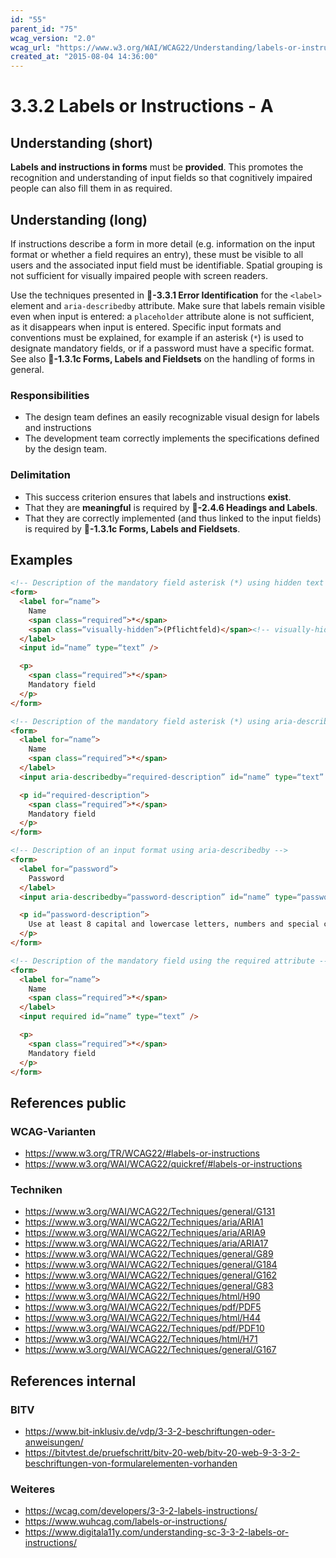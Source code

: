 ```yaml
---
id: "55"
parent_id: "75"
wcag_version: "2.0"
wcag_url: "https://www.w3.org/WAI/WCAG22/Understanding/labels-or-instructions.html"
created_at: "2015-08-04 14:36:00"
---
```


# 3.3.2 Labels or Instructions - A

## Understanding (short)

**Labels and instructions in forms** must be **provided**. This promotes the recognition and understanding of input fields so that cognitively impaired people can also fill them in as required.

## Understanding (long)

If instructions describe a form in more detail (e.g. information on the input format or whether a field requires an entry), these must be visible to all users and the associated input field must be identifiable. Spatial grouping is not sufficient for visually impaired people with screen readers.

Use the techniques presented in **📜-3.3.1 Error Identification** for the `<label>` element and `aria-describedby` attribute. Make sure that labels remain visible even when input is entered: a `placeholder` attribute alone is not sufficient, as it disappears when input is entered. Specific input formats and conventions must be explained, for example if an asterisk (`*`) is used to designate mandatory fields, or if a password must have a specific format. See also **📜-1.3.1c Forms, Labels and Fieldsets** on the handling of forms in general.


### Responsibilities

- The design team defines an easily recognizable visual design for labels and instructions
- The development team correctly implements the specifications defined by the design team.

### Delimitation

- This success criterion ensures that labels and instructions **exist**.
- That they are **meaningful** is required by **📜-2.4.6 Headings and Labels**.
- That they are correctly implemented (and thus linked to the input fields) is required by **📜-1.3.1c Forms, Labels and Fieldsets**.

## Examples

```html
<!-- Description of the mandatory field asterisk (*) using hidden text -->
<form>
  <label for=“name”>
    Name
    <span class=“required”>*</span>
    <span class=“visually-hidden”>(Pflichtfeld)</span><!-- visually-hidden (for CSS see 1.3.1a) -->
  </label>
  <input id=“name” type=“text” />

  <p>
    <span class=“required”>*</span>
    Mandatory field
  </p>
</form>

<!-- Description of the mandatory field asterisk (*) using aria-describedby -->
<form>
  <label for=“name”>
    Name
    <span class=“required”>*</span>
  </label>
  <input aria-describedby=“required-description” id=“name” type=“text” />

  <p id=“required-description”>
    <span class=“required”>*</span>
    Mandatory field
  </p>
</form>

<!-- Description of an input format using aria-describedby -->
<form>
  <label for=“password”>
    Password
  </label>
  <input aria-describedby=“password-description” id=“name” type=“password” />

  <p id=“password-description”>
    Use at least 8 capital and lowercase letters, numbers and special characters.
  </p>
</form>

<!-- Description of the mandatory field using the required attribute -->
<form>
  <label for=“name”>
    Name
    <span class=“required”>*</span>
  </label>
  <input required id=“name” type=“text” />

  <p>
    <span class=“required”>*</span>
    Mandatory field
  </p>
</form>
```

## References public

### WCAG-Varianten
- <https://www.w3.org/TR/WCAG22/#labels-or-instructions>
- <https://www.w3.org/WAI/WCAG22/quickref/#labels-or-instructions>

### Techniken
- <https://www.w3.org/WAI/WCAG22/Techniques/general/G131>
- <https://www.w3.org/WAI/WCAG22/Techniques/aria/ARIA1>
- <https://www.w3.org/WAI/WCAG22/Techniques/aria/ARIA9>
- <https://www.w3.org/WAI/WCAG22/Techniques/aria/ARIA17>
- <https://www.w3.org/WAI/WCAG22/Techniques/general/G89>
- <https://www.w3.org/WAI/WCAG22/Techniques/general/G184>
- <https://www.w3.org/WAI/WCAG22/Techniques/general/G162>
- <https://www.w3.org/WAI/WCAG22/Techniques/general/G83>
- <https://www.w3.org/WAI/WCAG22/Techniques/html/H90>
- <https://www.w3.org/WAI/WCAG22/Techniques/pdf/PDF5>
- <https://www.w3.org/WAI/WCAG22/Techniques/html/H44>
- <https://www.w3.org/WAI/WCAG22/Techniques/pdf/PDF10>
- <https://www.w3.org/WAI/WCAG22/Techniques/html/H71>
- <https://www.w3.org/WAI/WCAG22/Techniques/general/G167>

## References internal

### BITV
- <https://www.bit-inklusiv.de/vdp/3-3-2-beschriftungen-oder-anweisungen/>
- <https://bitvtest.de/pruefschritt/bitv-20-web/bitv-20-web-9-3-3-2-beschriftungen-von-formularelementen-vorhanden>

### Weiteres
- <https://wcag.com/developers/3-3-2-labels-instructions/>
- <https://www.wuhcag.com/labels-or-instructions/>
- <https://www.digitala11y.com/understanding-sc-3-3-2-labels-or-instructions/>